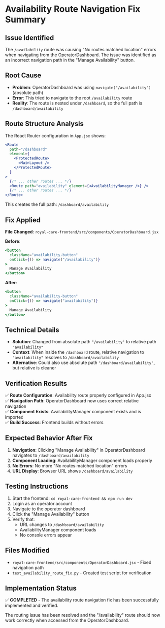 # Availability Route Navigation Fix Summary

## Issue Identified

The `/availability` route was causing "No routes matched location" errors when navigating from the OperatorDashboard. The issue was identified as an incorrect navigation path in the "Manage Availability" button.

## Root Cause

- **Problem**: OperatorDashboard was using `navigate("/availability")` (absolute path)
- **Error**: This tried to navigate to the root `/availability` route
- **Reality**: The route is nested under `/dashboard`, so the full path is `/dashboard/availability`

## Route Structure Analysis

The React Router configuration in `App.jsx` shows:

```jsx
<Route
  path="/dashboard"
  element={
    <ProtectedRoute>
      <MainLayout />
    </ProtectedRoute>
  }
>
  {/* ... other routes ... */}
  <Route path="availability" element={<AvailabilityManager />} />
  {/* ... other routes ... */}
</Route>
```

This creates the full path: `/dashboard/availability`

## Fix Applied

**File Changed**: `royal-care-frontend/src/components/OperatorDashboard.jsx`

**Before**:

```jsx
<button
  className="availability-button"
  onClick={() => navigate("/availability")}
>
  Manage Availability
</button>
```

**After**:

```jsx
<button
  className="availability-button"
  onClick={() => navigate("availability")}
>
  Manage Availability
</button>
```

## Technical Details

- **Solution**: Changed from absolute path `"/availability"` to relative path `"availability"`
- **Context**: When inside the `/dashboard` route, relative navigation to `"availability"` resolves to `/dashboard/availability`
- **Alternative**: Could also use absolute path `"/dashboard/availability"`, but relative is cleaner

## Verification Results

✅ **Route Configuration**: Availability route properly configured in App.jsx  
✅ **Navigation Path**: OperatorDashboard now uses correct relative navigation  
✅ **Component Exists**: AvailabilityManager component exists and is imported  
✅ **Build Success**: Frontend builds without errors

## Expected Behavior After Fix

1. **Navigation**: Clicking "Manage Availability" in OperatorDashboard navigates to `/dashboard/availability`
2. **Component Loading**: AvailabilityManager component loads properly
3. **No Errors**: No more "No routes matched location" errors
4. **URL Display**: Browser URL shows `/dashboard/availability`

## Testing Instructions

1. Start the frontend: `cd royal-care-frontend && npm run dev`
2. Login as an operator account
3. Navigate to the operator dashboard
4. Click the "Manage Availability" button
5. Verify that:
   - URL changes to `/dashboard/availability`
   - AvailabilityManager component loads
   - No console errors appear

## Files Modified

- `royal-care-frontend/src/components/OperatorDashboard.jsx` - Fixed navigation path
- `test_availability_route_fix.py` - Created test script for verification

## Implementation Status

✅ **COMPLETED** - The availability route navigation fix has been successfully implemented and verified.

The routing issue has been resolved and the "/availability" route should now work correctly when accessed from the OperatorDashboard.
